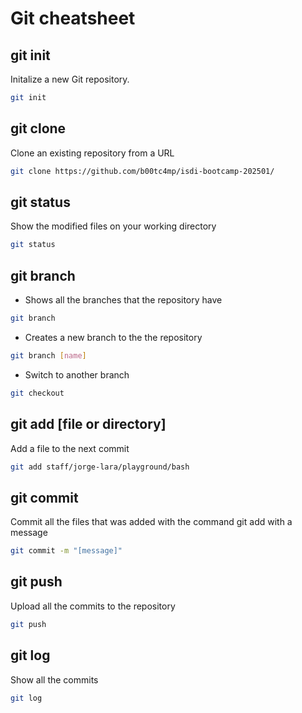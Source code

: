 # Git cheatsheet

## git init
Initalize a new Git repository.
```sh
git init 
```

## git clone
Clone an existing repository from a URL
```sh
git clone https://github.com/b00tc4mp/isdi-bootcamp-202501/
```

## git status
Show the modified files on your working directory
```sh
git status 
```

## git branch
- Shows all the branches that the repository have
```sh
git branch 
```
- Creates a new branch to the the repository
```sh
git branch [name]
```
- Switch to another branch
```sh
git checkout
```

## git add [file or directory]
Add a file to the next commit
```sh
git add staff/jorge-lara/playground/bash
```
## git commit 
Commit all the files that was added with the command git add with a message
```sh
git commit -m "[message]"
```
## git push
Upload all the commits to the repository
```sh
git push 
```
## git log
Show all the commits
```sh
git log
```
